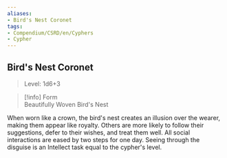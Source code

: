 ```yaml
---
aliases:
- Bird's Nest Coronet
tags:
- Compendium/CSRD/en/Cyphers
- Cypher
---
```


  
## Bird's Nest Coronet  
>Level: 1d6+3  
  
>[!info] Form  
>Beautifully Woven Bird's Nest
  
When worn like a crown, the bird's nest creates an illusion over the wearer, making them appear like royalty. Others are more likely to follow their suggestions, defer to their wishes, and treat them well. All social interactions are eased by two steps for one day. Seeing through the disguise is an Intellect task equal to the cypher's level.
